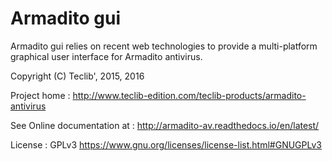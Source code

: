 Armadito gui
============

Armadito gui relies on recent web technologies to provide a multi-platform graphical user interface for Armadito antivirus. 

Copyright (C) Teclib', 2015, 2016

Project home : <http://www.teclib-edition.com/teclib-products/armadito-antivirus>

See Online documentation at : <http://armadito-av.readthedocs.io/en/latest/>

License : GPLv3 <https://www.gnu.org/licenses/license-list.html#GNUGPLv3>
